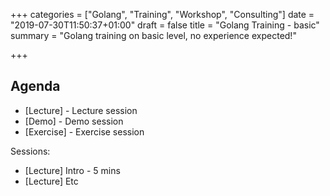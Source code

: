 +++
categories = ["Golang", "Training", "Workshop", "Consulting"]
date = "2019-07-30T11:50:37+01:00"
draft = false
title = "Golang Training - basic"
summary = "Golang training on basic level, no experience expected!"

+++

## Agenda

- [Lecture] - Lecture session
- [Demo] - Demo session
- [Exercise] - Exercise session

Sessions:

- [Lecture] Intro - 5 mins
- [Lecture] Etc
